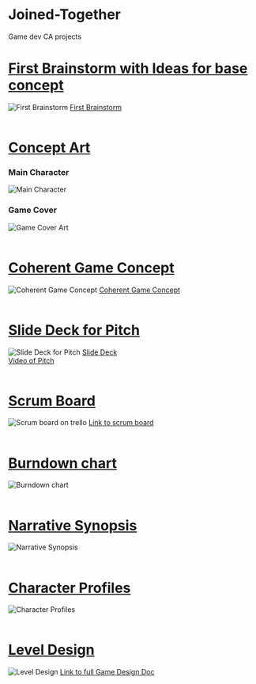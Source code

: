 # Joined-Together
 Game dev CA projects
 
# <u>First Brainstorm with Ideas for base concept</u>
![First Brainstorm](https://i.imgur.com/i858tMD.png)
[First Brainstorm](https://trello.com/b/jdcLMSL3/brainstorm)
<br>
<br>
# <u>Concept Art</u>
### Main Character
![Main Character](https://i.imgur.com/Ti5wVfT.png)

### Game Cover
![Game Cover Art](https://i.imgur.com/Ivaaebk.png)
<br>
<br>
# <u>Coherent Game Concept</u>
![Coherent Game Concept](https://i.imgur.com/S4baKNW.png)
[Coherent Game Concept](https://trello.com/b/NkuKW37X/apothecary)
<br>
<br>
# <u>Slide Deck for Pitch</u>
![Slide Deck for Pitch](https://i.imgur.com/lKuvcf2.png)
[Slide Deck](https://docs.google.com/presentation/d/1TGuyaDQZUFl8ZHRpEviBwP1nAD4D9K16jwivEn-8t6M/edit?usp=sharing)
<br>
[Video of Pitch](https://www.youtube.com/watch?v=698_mULSu_M)
<br>
<br>
# <u>Scrum Board</u>
![Scrum board on trello](https://i.imgur.com/q2gN4zI.png)
[Link to scrum board](https://trello.com/b/mNCEym6F/scrum-board-ca)
<br>
<br>
# <u>Burndown chart</u>
![Burndown chart](https://i.imgur.com/pQ4PGcK.png)
<br>
<br>
# <u>Narrative Synopsis</u>
![Narrative Synopsis](https://i.imgur.com/vqPCBbu.png)
<br>
<br>
# <u>Character Profiles</u>
![Character Profiles](https://i.imgur.com/FLqhdyF.png)
<br>
<br>
# <u>Level Design</u>
![Level Design](https://i.imgur.com/HLYK7fS.png)
[Link to full Game Design Doc](https://onedrive.live.com/edit.aspx?resid=90060A2AB6FEB93C!54601&ithint=file%2cdocx&authkey=!ACdYo7M2SBmuXD8)
<br>
<br>
